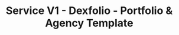 ---
layout: "service"
title: "Service V1 - Dexfolio - Portfolio & Agency Template"
permalink: /service/
group: "Services"

############################ Services ##################################
service:
  title: "What we do"
  description: "We create progress by designing and developing digital experiences."
  services:
    - title: "Digital Products"
      description: "We shape your business idea into a product that is ablt to achieve defined goals."
      image: "/assets/images/service/service_img_4.jpg"
    - title: "Custom Software"
      description: "Building software that serves your unique business processes and solves specific."
      image: "/assets/images/service/service_img_5.jpg"
    - title: "Mobile Applications"
      description: "Making your customers and employees what to keep your business close to them."
      image: "/assets/images/service/service_img_6.jpg"
    - title: "Advanced Websites"
      description: "Creating Amazing-Looking and responsive platforms that evolve your experience."
      image: "/assets/images/service/service_img_7.jpg"
    - title: "Interactive Installations"
      description: "Connecting your user’s online and offline touch applications physical installations."
      image: "/assets/images/service/service_img_8.jpg"


############################ Services section 2 ##################################
expert:
  title: "Our expertise"
  description: "Making changes in your life is great and it is the way we grow and develop as people change is a constant."
  experts:
    - title: "Strategy"
      description: "The first people youll meet are our business technology experts."
      image: "/assets/images/service/service_img_1.jpg"
    - title: "Product Design"
      description: "In this stage, we translate the strategic basis of the project."
      image: "/assets/images/service/service_img_2.jpg"
    - title: "Development"
      description: "Our code crafters are included in the project from the beginning."
      image: "/assets/images/service/service_img_3.jpg"

############################ Testimonial ##################################
testimonial:
  title: "Client"
  image: "/assets/images/backgrounds/bg_1.jpg"
  testmonials:
    - text: " &#34;Having experience with dexfolio creative studio and it’s the ultimate creative factory version of this strategic basis planet.&#34;"
      name: "Stuard Martin"
      position: "director at Slack"
    - text: " &#34;Having experience with dexfolio creative studio and it’s the ultimate creative factory version of this strategic basis planet.&#34;"
      name: "Stuard Martin"
      position: "director at Slack"
    - text: " &#34;Having experience with dexfolio creative studio and it’s the ultimate creative factory version of this strategic basis planet.&#34;"
      name: "Stuard Martin"
      position: "director at Slack"

############################ Contact ##################################
contact:
  title: "Let’s create"
  title_2: "progress together"
---